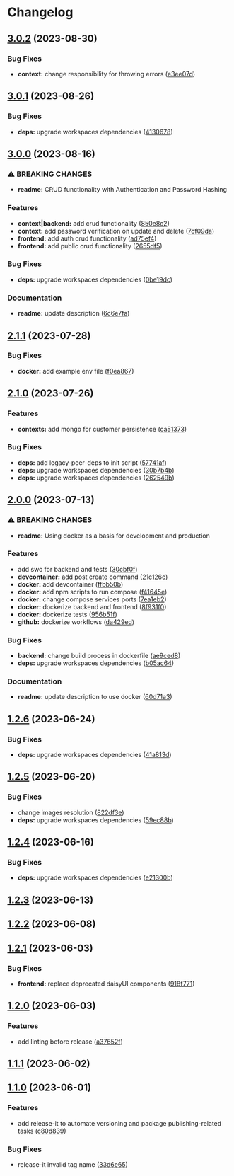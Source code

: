 # Changelog

## [3.0.2](https://github.com/bastean/codexts/compare/v3.0.1...v3.0.2) (2023-08-30)

### Bug Fixes

- **context:** change responsibility for throwing errors ([e3ee07d](https://github.com/bastean/codexts/commit/e3ee07d48a1173dd52740e27015ac01d932419ca))

## [3.0.1](https://github.com/bastean/codexts/compare/v3.0.0...v3.0.1) (2023-08-26)

### Bug Fixes

- **deps:** upgrade workspaces dependencies ([4130678](https://github.com/bastean/codexts/commit/4130678e207dc60db329622d8f03f2c255728df1))

## [3.0.0](https://github.com/bastean/codexts/compare/v2.1.1...v3.0.0) (2023-08-16)

### ⚠ BREAKING CHANGES

- **readme:** CRUD functionality with Authentication and Password Hashing

### Features

- **context|backend:** add crud functionality ([850e8c2](https://github.com/bastean/codexts/commit/850e8c2966deabcd196070ebe4cac573d51d89c3))
- **context:** add password verification on update and delete ([7cf09da](https://github.com/bastean/codexts/commit/7cf09daa624f7658d760d9cd6298d68893a43cf7))
- **frontend:** add auth crud functionality ([ad75ef4](https://github.com/bastean/codexts/commit/ad75ef43f780b590b8f306148ef3325ea55af19d))
- **frontend:** add public crud functionality ([2655df5](https://github.com/bastean/codexts/commit/2655df526cc387e178694801ec0139b713fcff52))

### Bug Fixes

- **deps:** upgrade workspaces dependencies ([0be19dc](https://github.com/bastean/codexts/commit/0be19dc13a85f0a5edb0263ec1c273b3dce8c16f))

### Documentation

- **readme:** update description ([6c6e7fa](https://github.com/bastean/codexts/commit/6c6e7fa1a48e1ef1a912c671c41026e85fdc8db2))

## [2.1.1](https://github.com/bastean/codexts/compare/v2.1.0...v2.1.1) (2023-07-28)

### Bug Fixes

- **docker:** add example env file ([f0ea867](https://github.com/bastean/codexts/commit/f0ea867a58b6f6c6c4a9c51c23313f6fbd9120c7))

## [2.1.0](https://github.com/bastean/codexts/compare/v2.0.0...v2.1.0) (2023-07-26)

### Features

- **contexts:** add mongo for customer persistence ([ca51373](https://github.com/bastean/codexts/commit/ca5137342f28ef9d5cb35b482eef9ced5aa7eb1c))

### Bug Fixes

- **deps:** add legacy-peer-deps to init script ([57741af](https://github.com/bastean/codexts/commit/57741af89ae56702ce05f90f2f68ea702486e4b1))
- **deps:** upgrade workspaces dependencies ([30b7b4b](https://github.com/bastean/codexts/commit/30b7b4bd97ad7cffbba5ffa4ed6796fdc50e8c5c))
- **deps:** upgrade workspaces dependencies ([262549b](https://github.com/bastean/codexts/commit/262549bac99f175db3371ded93b3259dc7dcde4e))

## [2.0.0](https://github.com/bastean/codexts/compare/v1.2.6...v2.0.0) (2023-07-13)

### ⚠ BREAKING CHANGES

- **readme:** Using docker as a basis for development and production

### Features

- add swc for backend and tests ([30cbf0f](https://github.com/bastean/codexts/commit/30cbf0f1e7fa1baf3f3f75787e6b2b1788ba5002))
- **devcontainer:** add post create command ([21c126c](https://github.com/bastean/codexts/commit/21c126c008204ad073b8ee03cb2f69af6816e083))
- **docker:** add devcontainer ([ffbb50b](https://github.com/bastean/codexts/commit/ffbb50bd3f28fe46f2587c6ab727c41f0b219d03))
- **docker:** add npm scripts to run compose ([f41645e](https://github.com/bastean/codexts/commit/f41645ed90758662c443709f47baa3bb32984f6c))
- **docker:** change compose services ports ([7ea1eb2](https://github.com/bastean/codexts/commit/7ea1eb242a93885533eafb16df49ac90cd52bab4))
- **docker:** dockerize backend and frontend ([8f931f0](https://github.com/bastean/codexts/commit/8f931f0db8b0bfb6ca50ed99e9f8b8bdd4d30857))
- **docker:** dockerize tests ([956b51f](https://github.com/bastean/codexts/commit/956b51f6bf5ca2dbe449c71cce53cfddab78b6dd))
- **github:** dockerize workflows ([da429ed](https://github.com/bastean/codexts/commit/da429ed8004bb9858ecb798e599fe3a38e8239f3))

### Bug Fixes

- **backend:** change build process in dockerfile ([ae9ced8](https://github.com/bastean/codexts/commit/ae9ced84dcccabe2165a8a08d09d283405cdb31e))
- **deps:** upgrade workspaces dependencies ([b05ac64](https://github.com/bastean/codexts/commit/b05ac64fd124667e75d67d4ad53718f80d45462a))

### Documentation

- **readme:** update description to use docker ([60d71a3](https://github.com/bastean/codexts/commit/60d71a38597ad57e1b0cc6c1b7a1b97b71a0eec4))

## [1.2.6](https://github.com/bastean/codexts/compare/v1.2.5...v1.2.6) (2023-06-24)

### Bug Fixes

- **deps:** upgrade workspaces dependencies ([41a813d](https://github.com/bastean/codexts/commit/41a813d7e69b5a56ec4b794242a4864a9c1a9309))

## [1.2.5](https://github.com/bastean/codexts/compare/v1.2.4...v1.2.5) (2023-06-20)

### Bug Fixes

- change images resolution ([822df3e](https://github.com/bastean/codexts/commit/822df3ecb8b302bd66f02cda61d0e92dcab66285))
- **deps:** upgrade workspaces dependencies ([59ec88b](https://github.com/bastean/codexts/commit/59ec88bd63beeb3f6f6ca545cc229b061563ebe4))

## [1.2.4](https://github.com/bastean/codexts/compare/v1.2.3...v1.2.4) (2023-06-16)

### Bug Fixes

- **deps:** upgrade workspaces dependencies ([e21300b](https://github.com/bastean/codexts/commit/e21300bb98e37b400484013c970cc9ca8a191ea0))

## [1.2.3](https://github.com/bastean/codexts/compare/v1.2.2...v1.2.3) (2023-06-13)

## [1.2.2](https://github.com/bastean/codexts/compare/v1.2.1...v1.2.2) (2023-06-08)

## [1.2.1](https://github.com/bastean/codexts/compare/v1.2.0...v1.2.1) (2023-06-03)

### Bug Fixes

- **frontend:** replace deprecated daisyUI components ([918f771](https://github.com/bastean/codexts/commit/918f7711984d40bc1f842658cc884e7468787c3f))

## [1.2.0](https://github.com/bastean/codexts/compare/v1.1.1...v1.2.0) (2023-06-03)

### Features

- add linting before release ([a37652f](https://github.com/bastean/codexts/commit/a37652f33cecf8ea7d6697faa44cf6b0a6c031b2))

## [1.1.1](https://github.com/bastean/codexts/compare/v1.1.0...v1.1.1) (2023-06-02)

## [1.1.0](https://github.com/bastean/codexts/compare/v1.0.0...v1.1.0) (2023-06-01)

### Features

- add release-it to automate versioning and package publishing-related tasks ([c80d839](https://github.com/bastean/codexts/commit/c80d8391e41e366726d404b0ee5885dc688c7b49))

### Bug Fixes

- release-it invalid tag name ([33d6e65](https://github.com/bastean/codexts/commit/33d6e6507e10ce7b8fa30744c84b185084976338))

